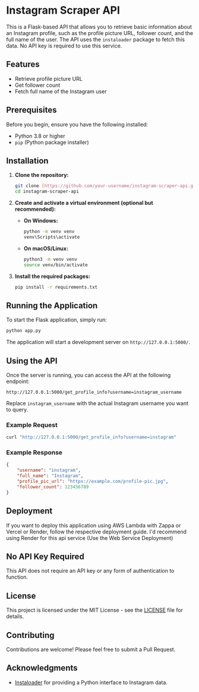 # Instagram Scraper API

This is a Flask-based API that allows you to retrieve basic information about an Instagram profile, such as the profile picture URL, follower count, and the full name of the user. The API uses the `instaloader` package to fetch this data. No API key is required to use this service.

## Features

- Retrieve profile picture URL
- Get follower count
- Fetch full name of the Instagram user

## Prerequisites

Before you begin, ensure you have the following installed:

- Python 3.8 or higher
- `pip` (Python package installer)

## Installation

1. **Clone the repository:**

    ```bash
    git clone [https://github.com/your-username/instagram-scraper-api.git](https://github.com/kevinjd0/instagram-scraper-api)
    cd instagram-scraper-api
    ```

2. **Create and activate a virtual environment (optional but recommended):**

    - **On Windows:**

      ```bash
      python -m venv venv
      venv\Scripts\activate
      ```

    - **On macOS/Linux:**

      ```bash
      python3 -m venv venv
      source venv/bin/activate
      ```

3. **Install the required packages:**

    ```bash
    pip install -r requirements.txt
    ```

## Running the Application

To start the Flask application, simply run:

```bash
python app.py
```

The application will start a development server on `http://127.0.0.1:5000/`.

## Using the API

Once the server is running, you can access the API at the following endpoint:

```
http://127.0.0.1:5000/get_profile_info?username=instagram_username
```

Replace `instagram_username` with the actual Instagram username you want to query.

### Example Request

```bash
curl "http://127.0.0.1:5000/get_profile_info?username=instagram"
```

### Example Response

```json
{
    "username": "instagram",
    "full_name": "Instagram",
    "profile_pic_url": "https://example.com/profile-pic.jpg",
    "follower_count": 123456789
}
```

## Deployment

If you want to deploy this application using AWS Lambda with Zappa or Vercel or Render, follow the respective deployment guide. I'd recommend using Render for this api service (Use the Web Service Deployment)

## No API Key Required

This API does not require an API key or any form of authentication to function.

## License

This project is licensed under the MIT License - see the [LICENSE](LICENSE) file for details.

## Contributing

Contributions are welcome! Please feel free to submit a Pull Request.

## Acknowledgments

- [Instaloader](https://instaloader.github.io/) for providing a Python interface to Instagram data.
